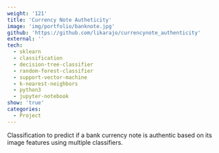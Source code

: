 ```yaml
---
weight: '121'
title: 'Currency Note Autheticity'
image: 'img/portfolio/banknote.jpg'
github: 'https://github.com/likarajo/currencynote_authenticity'
external: ''
tech:
  - sklearn
  - classification
  - decision-tree-classifier
  - random-forest-classifier
  - support-vector-machine
  - k-nearest-neighbors
  - python3
  - jupyter-notebook
show: 'true'
categories:
  - Project
---
```


Classification to predict if a bank currency note is authentic based on its image features using multiple classifiers.


